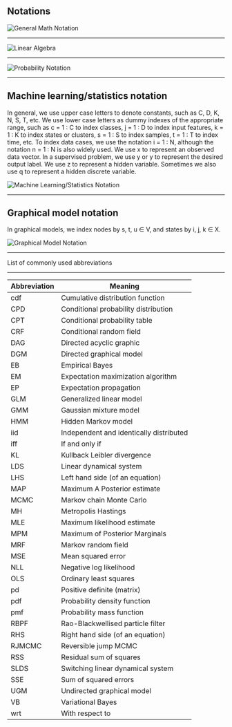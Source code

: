 Notations
---

![General Math Notation](images/general-math-notation.png)

---

![Linear Algebra](images/general-math-and-linear-algebra.png)

---

![Probability Notation](images/probability-notation.png)

---
Machine learning/statistics notation
---

In general, we use upper case letters to denote constants, such as C, D, K, N, S, T, etc. We
use lower case letters as dummy indexes of the appropriate range, such as c = 1 : C to index
classes, j = 1 : D to index input features, k = 1 : K to index states or clusters, s = 1 : S to
index samples, t = 1 : T to index time, etc. To index data cases, we use the notation i = 1 : N,
although the notation n = 1 : N is also widely used.
We use x to represent an observed data vector. In a supervised problem, we use y or y to
represent the desired output label. We use z to represent a hidden variable. Sometimes we also
use q to represent a hidden discrete variable.


![Machine Learning/Statistics Notation](images/ml-statistics-notations.png)

---

Graphical model notation
---

In graphical models, we index nodes by s, t, u ∈ V, and states by i, j, k ∈ X.

![Graphical Model Notation](images/graphical-model-notation.png)

---

List of commonly used abbreviations

---


Abbreviation | Meaning
------------- |------
cdf    |Cumulative distribution function
CPD    |Conditional probability distribution
CPT    |Conditional probability table
CRF    |Conditional random field
DAG    |Directed acyclic graphic
DGM    |Directed graphical model
EB     |Empirical Bayes
EM     |Expectation maximization algorithm
EP     |Expectation propagation
GLM    |Generalized linear model
GMM    |Gaussian mixture model
HMM    |Hidden Markov model
iid    |Independent and identically distributed
iff    |If and only if
KL     |Kullback Leibler divergence
LDS    |Linear dynamical system
LHS    |Left hand side (of an equation)
MAP    |Maximum A Posterior estimate
MCMC   |Markov chain Monte Carlo
MH     |Metropolis Hastings
MLE    |Maximum likelihood estimate
MPM    |Maximum of Posterior Marginals
MRF    |Markov random field
MSE    |Mean squared error
NLL    |Negative log likelihood
OLS    |Ordinary least squares
pd     |Positive definite (matrix)
pdf    |Probability density function
pmf    |Probability mass function
RBPF   |Rao-Blackwellised particle filter
RHS    |Right hand side (of an equation)
RJMCMC |Reversible jump MCMC
RSS    |Residual sum of squares
SLDS   |Switching linear dynamical system
SSE    |Sum of squared errors
UGM    |Undirected graphical model
VB     |Variational Bayes
wrt    |With respect to